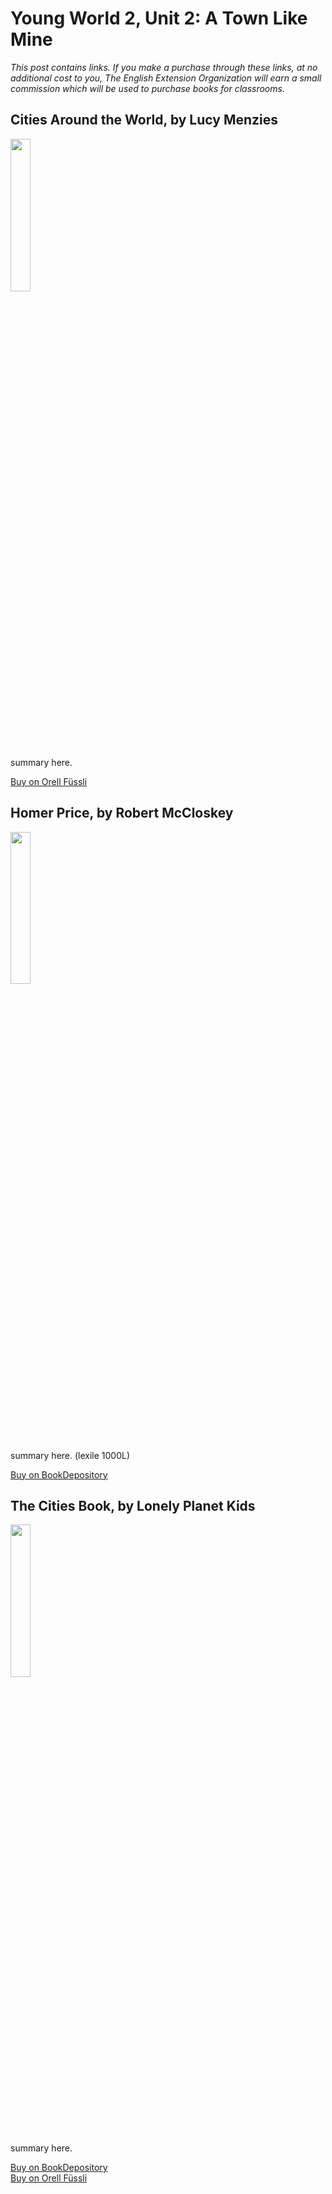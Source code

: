 # Young World 2, Unit 2: A Town Like Mine

*This post contains links. If you make a purchase through these links, at no additional cost to you, The English Extension Organization will earn a small commission which will be used to purchase books for classrooms.*

## Cities Around the World, by Lucy Menzies

<img src="https://imgur.com/eQdEzwj.png" width="25%" />

summary here.

<a href="https://www.orellfuessli.ch/shop/home/artikeldetails/A1053851415" rel="nofollow">Buy on Orell Füssli</a>

## Homer Price, by Robert McCloskey

<img src="https://imgur.com/FyueilY.png" width="25%" />

summary here. (lexile 1000L)

<a href="https://www.bookdepository.com/Homer-Price-Robert-McCloskey/9780140309270?ref=grid-view&qid=1665841406347&sr=1-2" rel="nofollow"> Buy on BookDepository</a>  

## The Cities Book, by Lonely Planet Kids

<img src="https://imgur.com/jLSqG2Y.png" width="25%" />

summary here.

<a href="https://www.bookdepository.com/Lonely-Planet-Kids-Cities-Book-Lonely-Planet-Kids/9781786570185?ref=grid-view&qid=1665841588904&sr=1-1" rel="nofollow"> Buy on BookDepository</a>  
<a href="https://www.orellfuessli.ch/shop/home/artikeldetails/A1039247755" rel="nofollow">Buy on Orell Füssli</a>
<!--stackedit_data:
eyJoaXN0b3J5IjpbLTE4NzUzNDM5MSwtMzEwNjIxNDIyXX0=
-->